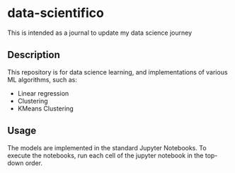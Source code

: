 # data-scientifico

This is intended as a journal to update my data science journey

## Description

This repository is for data science learning, and implementations of various ML algorithms, such as:
- Linear regression
- Clustering
- KMeans Clustering

## Usage

The models are implemented in the standard Jupyter Notebooks. To execute the notebooks, run each cell of the jupyter notebook in the top-down order.
